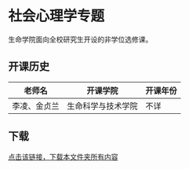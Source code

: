 # 社会心理学专题

生命学院面向全校研究生开设的非学位选修课。

## 开课历史

|老师名|开课学院|开课年份|
---|---|---
|李凌、金贞兰|生命科学与技术学院|不详|

## 下载

[点击该链接，下载本文件夹所有内容](https://xovee.github.io/gitzip/?https://github.com/Xovee/uestc-course/tree/main/课程目录/社会心理学专题)